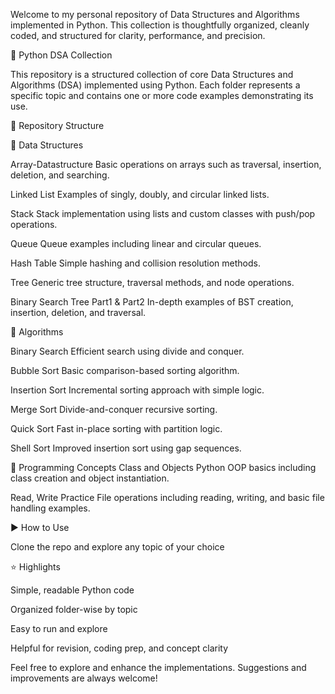Welcome to my personal repository of Data Structures and Algorithms implemented in Python. This collection is thoughtfully organized, cleanly coded, and structured for clarity, performance, and precision.

📘 Python DSA Collection

This repository is a structured collection of core Data Structures and Algorithms (DSA) implemented using Python.
Each folder represents a specific topic and contains one or more code examples demonstrating its use.

📂 Repository Structure

🔹 Data Structures

Array-Datastructure
Basic operations on arrays such as traversal, insertion, deletion, and searching.

Linked List
Examples of singly, doubly, and circular linked lists.

Stack
Stack implementation using lists and custom classes with push/pop operations.

Queue
Queue examples including linear and circular queues.

Hash Table
Simple hashing and collision resolution methods.

Tree
Generic tree structure, traversal methods, and node operations.

Binary Search Tree Part1 & Part2
In-depth examples of BST creation, insertion, deletion, and traversal.

🔹 Algorithms

Binary Search
Efficient search using divide and conquer.

Bubble Sort
Basic comparison-based sorting algorithm.

Insertion Sort
Incremental sorting approach with simple logic.

Merge Sort
Divide-and-conquer recursive sorting.

Quick Sort
Fast in-place sorting with partition logic.

Shell Sort
Improved insertion sort using gap sequences.

🔹 Programming Concepts
Class and Objects
Python OOP basics including class creation and object instantiation.

Read, Write Practice
File operations including reading, writing, and basic file handling examples.

▶️ How to Use

Clone the repo and explore any topic of your choice

⭐ Highlights

Simple, readable Python code

Organized folder-wise by topic

Easy to run and explore

Helpful for revision, coding prep, and concept clarity

Feel free to explore and enhance the implementations.
Suggestions and improvements are always welcome!
